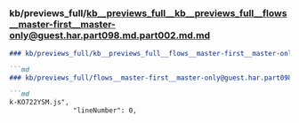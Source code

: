 ### kb/previews_full/kb__previews_full__kb__previews_full__flows__master-first__master-only@guest.har.part098.md.part002.md.md

```md
### kb/previews_full/kb__previews_full__flows__master-first__master-only@guest.har.part098.md.part002.md

```md
### kb/previews_full/flows__master-first__master-only@guest.har.part098.md (part 002)

```md
k-KO722YSM.js",
                "lineNumber": 0,
                
```

```

```

```

